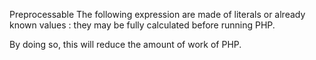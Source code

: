 Preprocessable
The following expression are made of literals or already known values : they may be fully calculated before running PHP.

<?php

// Building an array from a string
$name = 'PHP'.' '.'7.2';

// Building an array from a string
$list = explode(',', 'a,b,c,d,e,f');

// Calculating a power
$kbytes = $bytes / pow(2, 10);

// This will never change
$name = ucfirst(strtolower('PARIS'));

?>

By doing so, this will reduce the amount of work of PHP.